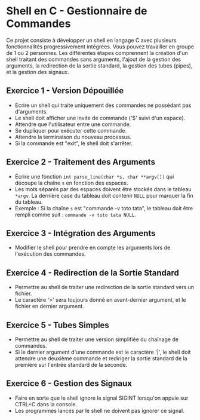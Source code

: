 # Shell en C - Gestionnaire de Commandes

Ce projet consiste à développer un shell en langage C avec plusieurs fonctionnalités progressivement intégrées. Vous pouvez travailler en groupe de 1 ou 2 personnes. Les différentes étapes comprennent la création d'un shell traitant des commandes sans arguments, l'ajout de la gestion des arguments, la redirection de la sortie standard, la gestion des tubes (pipes), et la gestion des signaux.

## Exercice 1 - Version Dépouillée

- Écrire un shell qui traite uniquement des commandes ne possédant pas d'arguments.
- Le shell doit afficher une invite de commande ('$' suivi d'un espace).
- Attendre que l'utilisateur entre une commande.
- Se dupliquer pour exécuter cette commande.
- Attendre la terminaison du nouveau processus.
- Si la commande est "exit", le shell doit s'arrêter.

## Exercice 2 - Traitement des Arguments

- Écrire une fonction `int parse_line(char *s, char **argv[])` qui découpe la chaîne `s` en fonction des espaces.
- Les mots séparés par des espaces doivent être stockés dans le tableau `*argv`. La dernière case du tableau doit contenir `NULL` pour marquer la fin du tableau.
- Exemple : Si la chaîne `s` est "commande -v toto tata", le tableau doit être rempli comme suit : `commande -v toto tata NULL`.

## Exercice 3 - Intégration des Arguments

- Modifier le shell pour prendre en compte les arguments lors de l'exécution des commandes.

## Exercice 4 - Redirection de la Sortie Standard

- Permettre au shell de traiter une redirection de la sortie standard vers un fichier.
- Le caractère '>' sera toujours donné en avant-dernier argument, et le fichier en dernier argument.

## Exercice 5 - Tubes Simples

- Permettre au shell de traiter une version simplifiée du chaînage de commandes.
- Si le dernier argument d'une commande est le caractère '|', le shell doit attendre une deuxième commande et rediriger la sortie standard de la première sur l'entrée standard de la seconde.

## Exercice 6 - Gestion des Signaux

- Faire en sorte que le shell ignore le signal SIGINT lorsqu'on appuie sur CTRL+C dans la console.
- Les programmes lancés par le shell ne doivent pas ignorer ce signal.

